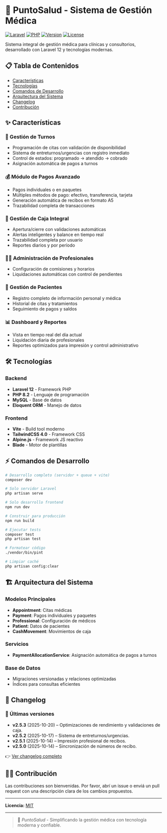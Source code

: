 # 🏥 PuntoSalud - Sistema de Gestión Médica

[![Laravel](https://img.shields.io/badge/Laravel-12.x-red?style=flat\&logo=laravel)](https://laravel.com)
[![PHP](https://img.shields.io/badge/PHP-8.2-blue?style=flat\&logo=php)](https://php.net)
[![Version](https://img.shields.io/badge/Version-2.5.3-green?style=flat)](#changelog)
[![License](https://img.shields.io/badge/License-MIT-yellow?style=flat)](#license)

Sistema integral de gestión médica para clínicas y consultorios, desarrollado con Laravel 12 y tecnologías modernas.

## 📋 Tabla de Contenidos

* [Características](#características)
* [Tecnologías](#tecnologías)
* [Comandos de Desarrollo](#comandos-de-desarrollo)
* [Arquitectura del Sistema](#arquitectura-del-sistema)
* [Changelog](#changelog)
* [Contribución](#contribución)

## ✨ Características

### 🎯 Gestión de Turnos

* Programación de citas con validación de disponibilidad
* Sistema de entreturnos/urgencias con registro inmediato
* Control de estados: programado → atendido → cobrado
* Asignación automática de pagos a turnos

### 💰 Módulo de Pagos Avanzado

* Pagos individuales o en paquetes
* Múltiples métodos de pago: efectivo, transferencia, tarjeta
* Generación automática de recibos en formato A5
* Trazabilidad completa de transacciones

### 🏦 Gestión de Caja Integral

* Apertura/cierre con validaciones automáticas
* Alertas inteligentes y balance en tiempo real
* Trazabilidad completa por usuario
* Reportes diarios y por período

### 👨‍⚕️ Administración de Profesionales

* Configuración de comisiones y horarios
* Liquidaciones automáticas con control de pendientes

### 👥 Gestión de Pacientes

* Registro completo de información personal y médica
* Historial de citas y tratamientos
* Seguimiento de pagos y saldos

### 📊 Dashboard y Reportes

* Vista en tiempo real del día actual
* Liquidación diaria de profesionales
* Reportes optimizados para impresión y control administrativo

## 🛠 Tecnologías

### Backend

* **Laravel 12** - Framework PHP
* **PHP 8.2** - Lenguaje de programación
* **MySQL** - Base de datos
* **Eloquent ORM** - Manejo de datos

### Frontend

* **Vite** - Build tool moderno
* **TailwindCSS 4.0** - Framework CSS
* **Alpine.js** - Framework JS reactivo
* **Blade** - Motor de plantillas

## ⚡ Comandos de Desarrollo

```bash
# Desarrollo completo (servidor + queue + vite)
composer dev

# Solo servidor Laravel
php artisan serve

# Solo desarrollo frontend
npm run dev

# Construir para producción
npm run build

# Ejecutar tests
composer test
php artisan test

# Formatear código
./vendor/bin/pint

# Limpiar caché
php artisan config:clear
```

## 🏗 Arquitectura del Sistema

### Modelos Principales

* **Appointment**: Citas médicas
* **Payment**: Pagos individuales y paquetes
* **Professional**: Configuración de médicos
* **Patient**: Datos de pacientes
* **CashMovement**: Movimientos de caja

### Servicios

* **PaymentAllocationService**: Asignación automática de pagos a turnos

### Base de Datos

* Migraciones versionadas y relaciones optimizadas
* Índices para consultas eficientes

## 📝 Changelog

### 🔄 Últimas versiones

* **v2.5.3** (2025-10-20) – Optimizaciones de rendimiento y validaciones de caja.
* **v2.5.2** (2025-10-17) – Sistema de entreturnos/urgencias.
* **v2.5.1** (2025-10-14) – Impresión profesional de recibos.
* **v2.5.0** (2025-10-14) – Sincronización de números de recibo.

👉 [Ver changelog completo](CHANGELOG.md)

## 👨‍💻 Contribución

Las contribuciones son bienvenidas. Por favor, abrí un issue o enviá un pull request con una descripción clara de los cambios propuestos.

---

**Licencia:** [MIT](LICENSE)

---

> 💚 *PuntoSalud* - Simplificando la gestión médica con tecnología moderna y confiable.
